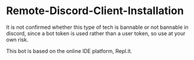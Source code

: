# Remote-Discord-Client-Installation
It is not confirmed whether this type of tech is bannable or not bannable in discord, since a bot token is used rather than a user token, so use at your own risk. 

This bot is based on the online IDE platform, Repl.it.
